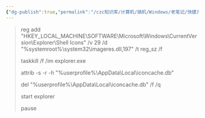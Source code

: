 ```yaml
---
{"dg-publish":true,"permalink":"/czc知识库/计算机/搞机/Windows/老笔记/快捷方式小箭头隐藏.bat/","dgPassFrontmatter":true,"created":"2024-06-18T17:45:20.323+08:00","updated":"2024-12-08T12:34:13.030+08:00"}
---
```



> reg add "HKEY_LOCAL_MACHINE\SOFTWARE\Microsoft\Windows\CurrentVersion\Explorer\Shell Icons" /v 29 /d "%systemroot%\system32\imageres.dll,197" /t reg_sz /f
> 
> taskkill /f /im explorer.exe
> 
> attrib -s -r -h "%userprofile%\AppData\Local\iconcache.db"
> 
> del "%userprofile%\AppData\Local\iconcache.db" /f /q
> 
> start explorer
> 
> pause
